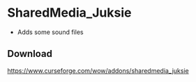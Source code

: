 # SharedMedia_Juksie
* Adds some sound files

## Download
<https://www.curseforge.com/wow/addons/sharedmedia_juksie>
